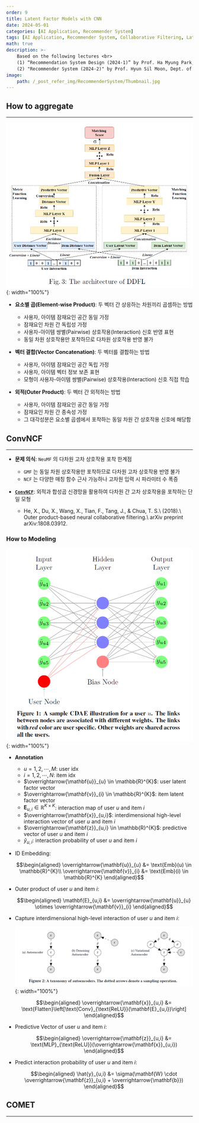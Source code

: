 ```yaml
---
order: 9
title: Latent Factor Models with CNN
date: 2024-05-01
categories: [AI Application, Recommender System]
tags: [AI Application, Recommender System, Collaborative Filtering, Latent Factor Model, MLP, CNN]
math: true
description: >-
    Based on the following lectures <br>
    (1) “Recommendation System Design (2024-1)” by Prof. Ha Myung Park, Dept. of Artificial Intelligence. College of SW, Kookmin Univ. <br>
    (2) "Recommender System (2024-2)" by Prof. Hyun Sil Moon, Dept. of Data Science, The Grad. School, Kookmin Univ.
image:
    path: /_post_refer_img/RecommenderSystem/Thumbnail.jpg
---
```


## How to aggregate
-----

![01](/_post_refer_img/RecommenderSystem/08-01.png){: width="100%"}

- **요소별 곱(Element-wise Product)**: 두 벡터 간 상응하는 차원끼리 곱셈하는 방법
    - 사용자, 아이템 잠재요인 공간 동일 가정
    - 잠재요인 차원 간 독립성 가정
    - 사용자-아이템 쌍별(Pairwise) 상호작용(Interaction) 신호 반영 표현
    - 동일 차원 상호작용만 포착하므로 다차원 상호작용 반영 불가

- **벡터 결합(Vector Concatenation)**: 두 벡터를 결합하는 방법
    - 사용자, 아이템 잠재요인 공간 독립 가정
    - 사용자, 아이템 벡터 정보 보존 표현
    - 모형이 사용자-아이템 쌍별(Pairwise) 상호작용(Interaction) 신호 직접 학습

- **외적(Outer Product)**: 두 벡터 간 외적하는 방법
    - 사용자, 아이템 잠재요인 공간 동일 가정
    - 잠재요인 차원 간 종속성 가정
    - 그 대각성분은 요소별 곱셈에서 포착하는 동일 차원 간 상호작용 신호에 해당함

## ConvNCF
-----

- **문제 의식**: `NeuMF` 의 다차원 고차 상호작용 포착 한계점
    - `GMF` 는 동일 차원 상호작용만 포착하므로 다차원 고차 상호작용 반영 불가
    - `NCF` 는 다양한 매칭 함수 근사 가능하나 고차원 입력 시 파라미터 수 폭증

- [**`ConvNCF`**](https://doi.org/10.48550/arXiv.1808.03912): 외적과 합성곱 신경망을 활용하여 다차원 간 고차 상호작용을 포착하는 단일 모형
    - He, X., Du, X., Wang, X., Tian, F., Tang, J., & Chua, T. S.\\
    (2018).\\
    Outer product-based neural collaborative filtering.\\
    arXiv preprint arXiv:1808.03912.

### How to Modeling

![02](/_post_refer_img/RecommenderSystem/08-02.png){: width="100%"}

- **Annotation**
    - $u=1,2,\cdots,M$: user idx
    - $i=1,2,\cdots,N$: item idx
    - $\overrightarrow{\mathbf{u}}_{u} \in \mathbb{R}^{K}$: user latent factor vector
    - $\overrightarrow{\mathbf{v}}_{i} \in \mathbb{R}^{K}$: item latent factor vector
    - $\mathbf{E}_{u,i} \in \mathbb{R}^{K \times K}$: interaction map of user $u$ and item $i$
    - $\overrightarrow{\mathbf{x}}_{u,i}$: interdimensional high-level interaction vector of user $u$ and item $i$
    - $\overrightarrow{\mathbf{z}}_{u,i} \in \mathbb{R}^{K}$: predictive vector of user $u$ and item $i$
    - $\hat{y}_{u,i}$: interaction probability of user $u$ and item $i$

- ID Embedding:

    $$\begin{aligned}
    \overrightarrow{\mathbf{u}}_{u}
    &= \text{Emb}(u) \in \mathbb{R}^{K}\\
    \overrightarrow{\mathbf{v}}_{i}
    &= \text{Emb}(i) \in \mathbb{R}^{K}
    \end{aligned}$$

- Outer product of user $u$ and item $i$:

    $$\begin{aligned}
    \mathbf{E}_{u,i}
    &= \overrightarrow{\mathbf{u}}_{u} \otimes \overrightarrow{\mathbf{v}}_{i}
    \end{aligned}$$

- Capture interdimensional high-level interaction of user $u$ and item $i$: 

    ![03](/_post_refer_img/RecommenderSystem/08-03.png){: width="100%"}

    $$\begin{aligned}
    \overrightarrow{\mathbf{x}}_{u,i}
    &= \text{Flatten}\left[\text{Conv}_{\text{ReLU}}(\mathbf{E}_{u,i})\right]
    \end{aligned}$$

- Predictive Vector of user $u$ and item $i$:

    $$\begin{aligned}
    \overrightarrow{\mathbf{z}}_{u,i}
    &= \text{MLP}_{\text{ReLU}}(\overrightarrow{\mathbf{x}}_{u,i})
    \end{aligned}$$

- Predict interaction probability of user $u$ and item $i$:

    $$\begin{aligned}
    \hat{y}_{u,i}
    &= \sigma(\mathbf{W} \cdot \overrightarrow{\mathbf{z}}_{u,i} + \overrightarrow{\mathbf{b}})
    \end{aligned}$$

## COMET
-----